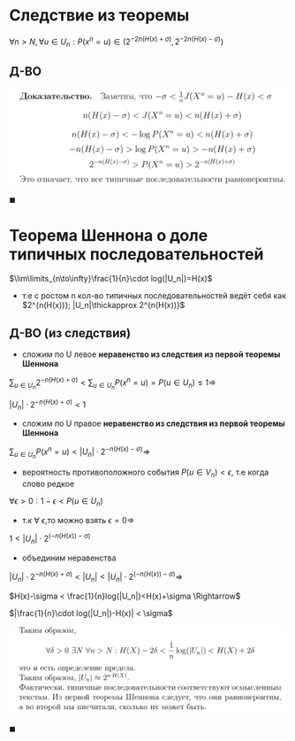 # Следствие из теоремы

$\forall n > N, \forall u \in U_n: P(x^n=u)\in (2^{-2n(H(x)+\sigma)}, 2^{-2n(H(x)-\sigma)})$

## Д-ВО

![alt text](image-2.png)

$\blacksquare$


# Теорема Шеннона о доле типичных последовательностей

$\lim\limits_{n\to\infty}\frac{1}{n}\cdot log(|U_n|)=H(x)$

* т.е с ростом n кол-во типичных последовательностей ведёт себя как $2^{n(H(x))}; |U_n|\thickapprox 2^{n(H(x))}$

## Д-ВО (из следствия)

* сложим по U левое **неравенство из следствия из первой теоремы Шеннона**

$\sum_{u\in U_n}2^{-n(H(x)+\sigma)} < \sum_{u\in U_n}P(x^n=u) = P(u\in U_n)\le 1 \Rightarrow$

$|U_n|\cdot 2^{-n(H(x)+\sigma)} < 1$

* сложим по U правое **неравенство из следствия из первой теоремы Шеннона**


$\sum_{u\in U_n}P(x^n=u) <|U_n|\cdot2^{-n(H(x)-\sigma)}\Rightarrow$ 

* вероятность противоположного события $P(u\in V_n) < \epsilon$, т.е когда слово редкое
  
$\forall \epsilon > 0: 1-\epsilon < P(u\in U_n)$

* т.к $\forall \ \epsilon$,то можно взять $\epsilon=0 \Rightarrow$

$1 < |U_n|\cdot 2^{(-n(H(x))-\sigma)}$

* объединим неравенства
  
$|U_n|\cdot 2^{-n(H(x)+\sigma)} < |U_n| < |U_n|\cdot 2^{(-n(H(x))-\sigma)}\Rightarrow$ 

$H(x)-\sigma < \frac{1}{n}log(|U_n|)<H(x)+\sigma \Rightarrow$


$|\frac{1}{n}\cdot log(|U_n|)-H(x)| < \sigma$


![alt text](image.png)

$\blacksquare$
